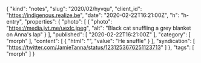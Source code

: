 {
  "kind": "notes",
  "slug": "2020/02/hyvqu",
  "client_id": "https://indigenous.realize.be",
  "date": "2020-02-22T16:21:00Z",
  "h": "h-entry",
  "properties": {
    "photo": [
      {
        "photo": "https://media.jvt.me/uexlc.jpeg",
        "alt": "Black cat snuffling a grey blanket on Anna's lap"
      }
    ],
    "published": [
      "2020-02-22T16:21:00Z"
    ],
    "category": [
      "morph"
    ],
    "content": [
      {
        "html": "",
        "value": "He snuffle"
      }
    ],
    "syndication": [
      "https://twitter.com/JamieTanna/status/1231253676251123713"
    ]
  },
  "tags": [
    "morph"
  ]
}
